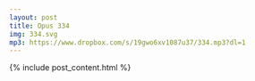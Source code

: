 ```yaml
---
layout: post
title: Opus 334
img: 334.svg
mp3: https://www.dropbox.com/s/19gwo6xv1087u37/334.mp3?dl=1
---
```


{% include post_content.html %}
